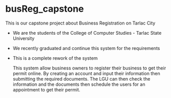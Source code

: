 # busReg_capstone

This is our capstone project about Business Registration on Tarlac City

- We are the students of the College of Computer Studies - Tarlac State University 

- We recently graduated and continue this system for the requirements

- This is a complete rework of the system


    This system allow business owners to register their business to get their permit online. 
    By creating an account and input their information then submitting the required documents.
    The LGU can then check the information and the documents then schedule the users for an 
    appointment to get their permit.